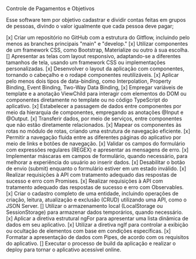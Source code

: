 Controle de Pagamentos e Objetivos

Esse software tem por objetivo cadastrar e dividir contas feitas em grupos de pessoas, divindo o valor igualmente que cada pessoa deve pagar;


[x] Criar um repositório no GitHub com a estrutura do Gitflow, incluindo pelo menos as branches principais "main" e "develop."
[x] Utilizar componentes de um framework CSS, como Bootstrap, Materialize ou outro à sua escolha.
[] Apresentar as telas com layout responsivo, adaptando-se a diferentes tamanhos de tela, usando um framework CSS ou implementações personalizadas.
[x] Desenvolver o layout da aplicação com componentes, tornando o cabeçalho e o rodapé componentes reutilizáveis.
[x] Aplicar pelo menos dois tipos de data-binding, como Interpolation, Property Binding, Event Binding, Two-Way Data Binding, 
[x] Empregar variáveis de template e a anotação ViewChild para interagir com elementos do DOM ou componentes diretamente no template ou no código TypeScript do aplicativo.
[x] Estabelecer a passagem de dados entre componentes por meio da hierarquia de componentes, empregando as anotações @Input e @Output.
[x] Transferir dados, por meio de serviços, entre componentes que não estão diretamente relacionados.
[x] Mapear os componentes às rotas no módulo de rotas, criando uma estrutura de navegação eficiente.
[x] Permitir a navegação fluida entre as diferentes páginas do aplicativo por meio de links e botões de navegação.
[x] Validar os campos do formulário com expressões regulares (REGEX) e apresentar as mensagens de erro.
[x] Implementar máscaras em campos de formulário, quando necessário, para melhorar a experiência do usuário ao inserir dados.
[x] Desabilitar o botão de envio (submit) enquanto o formulário estiver em um estado inválido.
[x] Realizar requisições à API com tratamento adequado das respostas de sucesso e erro com Promises.
[x] Realizar requisições à API com tratamento adequado das respostas de sucesso e erro com Observables.
[x] Criar o cadastro completo de uma entidade, incluindo operações de criação, leitura, atualização e exclusão (CRUD) utilizando uma API, como o JSON Server.
[] Utilizar o armazenamento local (LocalStorage ou SessionStorage) para armazenar dados temporários, quando necessário.
[x] Aplicar a diretiva estrutural ngFor para apresentar uma lista dinâmica de dados em seu aplicativo.
[x] Utilizar a diretiva ngIf para controlar a exibição ou ocultação de elementos com base em condições específicas.
[x] Formatar a apresentação de dados com Pipes, de acordo com os requisitos do aplicativo.
[] Executar o processo de build da aplicação e realizar o deploy para tornar o aplicativo acessível online.